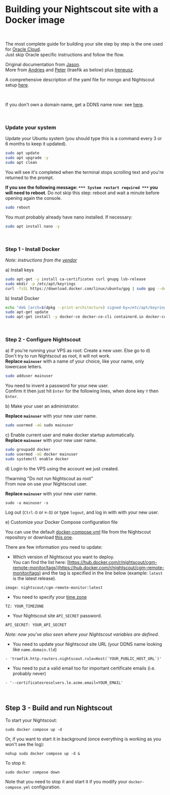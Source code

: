 # Building your Nightscout site with a Docker image

</br>

The most complete guide for building your site step by step is the one used for [Oracle Cloud](https://www.dropbox.com/s/5twlqrndofqno0t/0-amber-oracle.pdf).  
Just skip Oracle specific instructions and follow the flow.

Original documentation from [Jason](https://github.com/nightscout/nightscout-docker).  
More from [Andries](https://gist.github.com/Andries-Smit/daac75cd4c06af78cde68c5dec941705) and [Peter](https://github.com/peterleimbach/TestNightscoutDockerUbuntuServer22.04LTS) (traefik as below) plus [Ireneusz](https://github.com/ireneusz-ptak/ns-docker).

A comprehensive description of the yaml file for mongo and Nightscout setup [here](https://github.com/LostOnTheLine/Nightscout_Docker-Compose).

</br>

If you don't own a domain name, get a DDNS name now: see [here](../dns).

</br>

### Update your system

Update your Ubuntu system (you should type this is a command every 3 or 6 months to keep it updated).

```bash
sudo apt update
sudo apt upgrade -y
sudo apt clean
```

You will see it's completed when the terminal stops scrolling text and you're returned to the prompt.

**If you see the following message: `*** System restart required ***` you will need to reboot**. Do not skip this step: reboot and wait a minute before opening again the console.  

```bash
sudo reboot
```

You must probably already have nano installed. If necessary:

```bash
sudo apt install nano -y
```

</br>

### Step 1 - Install Docker

*Note: instructions from the [vendor](https://docs.docker.com/engine/install/ubuntu/)*

a) Install keys

```bash
sudo apt-get -y install ca-certificates curl gnupg lsb-release
sudo mkdir -p /etc/apt/keyrings
curl -fsSL https://download.docker.com/linux/ubuntu/gpg | sudo gpg --dearmor -o /etc/apt/keyrings/docker.gpg --yes
```

b) Install Docker

```bash
echo "deb [arch=$(dpkg --print-architecture) signed-by=/etc/apt/keyrings/docker.gpg] https://download.docker.com/linux/ubuntu $(lsb_release -cs) stable" | sudo tee /etc/apt/sources.list.d/docker.list > /dev/null
sudo apt-get update
sudo apt-get install -y docker-ce docker-ce-cli containerd.io docker-compose-plugin
```

</br>

### Step 2 - Configure Nightscout

a) If you're running your VPS as root: Create a new  user. Else go to d)  
Don't try to run Nightscout as root, it will not work.  
**Replace `mainuser`** with a name of your choice, like your name, only lowercase letters.

```bash
sudo adduser mainuser
```

You need to invent a password for your new user.  
Confirm it then just hit `Enter` for the following lines, when done key `Y` then `Enter`.

 b) Make your user an administrator.

**Replace `mainuser`** with your new user name.

```bash
sudo usermod -aG sudo mainuser
```

c) Enable current user and make docker startup automatically.  
**Replace `mainuser`** with your new user name.

```bash
sudo groupadd docker
sudo usermod -aG docker mainuser
sudo systemctl enable docker
```

d) Login to the VPS using the account we just created.

!!!warning "Do not run Nightscout as root"  
    From now on use your Nightscout user.

**Replace `mainuser`** with your new user name.

```
sudo -u mainuser -s
```

Log out (`Ctrl-D` or `⌘-D`) or type `logout`, and log in with with your new user.

e) Customize your Docker Compose configuration file

You can use the default [docker-compose.yml](https://raw.githubusercontent.com/nightscout/cgm-remote-monitor/master/docker-compose.yml) file from the Nightscout repository or download [this one](../docker-compose.yml).

There are few information you need to update:

- Which version of Nightscout you want to deploy.  
  You can find the list here: [https://hub.docker.com/r/nightscout/cgm-remote-monitor/tags](https://hub.docker.com/r/nightscout/cgm-remote-monitor/tags) and the tag is specified in the line below (example: `latest` is the latest release).

```
image: nightscout/cgm-remote-monitor:latest
```

- You need to specify your [time zone](https://en.wikipedia.org/wiki/List_of_tz_database_time_zones#List)

```
TZ: YOUR_TIMEZONE
```

- Your Nightscout site `API_SECRET` password.

```
API_SECRET: YOUR_API_SECRET
```

*Note: now you've also seen where your Nightscout variables are defined.*

- You need to update your Nightscout site URL (your DDNS name looking like `name.domain.tld`)

```
- 'traefik.http.routers.nightscout.rule=Host(`YOUR_PUBLIC_HOST_URL`)'
```

- You need to put a valid email too for important certificate emails (i.e. probably never)

```
- '--certificatesresolvers.le.acme.email=YOUR_EMAIL'
```

</br>

## Step 3 - Build and run Nightscout

To start your Nightscout:

```
sudo docker compose up -d
```

Or, if you want to start it in background (once everything is working as you won't see the log):

```
nohup sudo docker compose up -d &
```

To stop it:

```
sudo docker compose down
```

Note that you need to stop it and start it if you modify your `docker-compose.yml` configuration.

</br>
